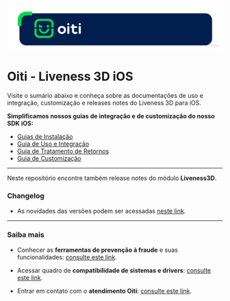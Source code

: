 <p style="align: center;">
  <img src="Documentation/Images/OitiHeader.png"/>
</p>

# Oiti - Liveness 3D iOS

Visite o sumário abaixo e conheça sobre as documentações de uso e integração, customização e releases notes do Liveness 3D para iOS.

**Simplificamos nossos guias de integração e de customização do nosso SDK iOS:**

- [Guias de Instalação](https://devcenter.certiface.io/docs/guia-de-instalacao-ios)
- [Guia de Uso e Integração](https://devcenter.certiface.io/docs/guia-de-uso-e-integracao-ios)
- [Guia de Tratamento de Retornos](https://devcenter.certiface.io/docs/guia-de-tratamento-de-retorno-ios)
- [Guia de Customização](https://devcenter.certiface.io/docs/customiza%C3%A7%C3%A3o-ios)

--- 

Neste repositório encontre também release notes do módulo **Liveness3D**.

### Changelog

- As novidades das versões podem ser acessadas [neste link](Documentation/Changelog/1.0.0.md).

--- 

### Saiba mais

- Conhecer as **ferramentas de prevenção à fraude** e suas funcionalidades: [consulte este link](https://devcenter.certiface.io/docs/certiface-funcionalidades).

- Acessar quadro de **compatibilidade de sistemas e drivers**: [consulte este link](https://devcenter.certiface.io/docs/compatibilidade-dos-servicos).

- Entrar em contato com o **atendimento Oiti**: [consulte este link](https://devcenter.certiface.io/docs/portal-de-atendimento).
